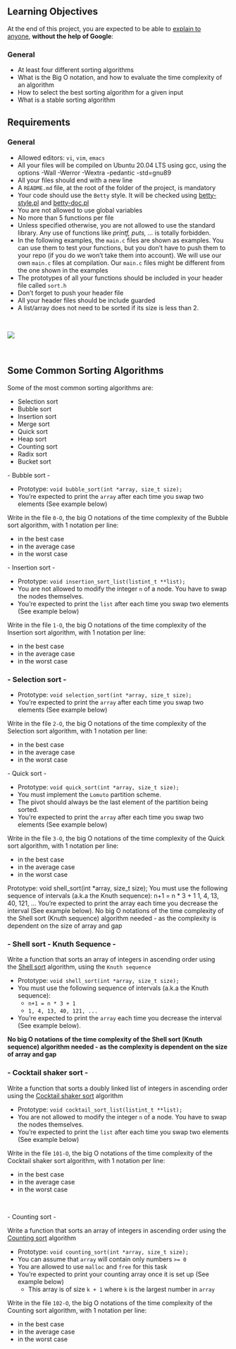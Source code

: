 <h2>Learning Objectives</h2>
<p>At the end of this project, you are expected to be able to&nbsp;<a href="https://intranet.hbtn.io/rltoken/NwGzC3ck-xCcOmVIIbZn9Q" target="_blank" title="explain to anyone">explain to anyone</a>,&nbsp;<strong>without the help of Google</strong>:</p>
<h3>General</h3>
<ul>
    <li>At least four different sorting algorithms</li>
    <li>What is the Big O notation, and how to evaluate the time complexity of an algorithm</li>
    <li>How to select the best sorting algorithm for a given input</li>
    <li>What is a stable sorting algorithm</li>
</ul>
<h2>Requirements</h2>
<h3>General</h3>
<ul>
    <li>Allowed editors:&nbsp;<code>vi</code>,&nbsp;<code>vim</code>,&nbsp;<code>emacs</code></li>
    <li>All your files will be compiled on Ubuntu 20.04 LTS using gcc, using the options -Wall -Werror -Wextra -pedantic -std=gnu89</li>
    <li>All your files should end with a new line</li>
    <li>A&nbsp;<code>README.md</code> file, at the root of the folder of the project, is mandatory</li>
    <li>Your code should use the&nbsp;<code>Betty</code> style. It will be checked using&nbsp;<a href="https://github.com/holbertonschool/Betty/blob/master/betty-style.pl" target="_blank" title="betty-style.pl">betty-style.pl</a> and&nbsp;<a href="https://github.com/holbertonschool/Betty/blob/master/betty-doc.pl" target="_blank" title="betty-doc.pl">betty-doc.pl</a></li>
    <li>You are not allowed to use global variables</li>
    <li>No more than 5 functions per file</li>
    <li>Unless specified otherwise, you are not allowed to use the standard library. Any use of functions like&nbsp;<em>printf, puts, &hellip;</em> is totally forbidden.</li>
    <li>In the following examples, the&nbsp;<code>main.c</code> files are shown as examples. You can use them to test your functions, but you don&rsquo;t have to push them to your repo (if you do we won&rsquo;t take them into account). We will use our own&nbsp;<code>main.c</code> files at compilation. Our&nbsp;<code>main.c</code> files might be different from the one shown in the examples</li>
    <li>The prototypes of all your functions should be included in your header file called&nbsp;<code>sort.h</code></li>
    <li>Don&rsquo;t forget to push your header file</li>
    <li>All your header files should be include guarded</li>
    <li>A list/array does not need to be sorted if its size is less than 2.</li>
</ul>

<p><br></p>
<p><img src="https://res.cloudinary.com/practicaldev/image/fetch/s--Or0wtXdq--/c_imagga_scale,f_auto,fl_progressive,h_500,q_auto,w_1000/https://dev-to-uploads.s3.amazonaws.com/i/nicz3zbgcue7sjw6hrfo.jpg"><br></p>
<p><br></p>
<h2>Some Common Sorting Algorithms</h2>
<p>Some of the most common sorting algorithms are:</p>
<ul>
    <li>Selection sort</li>
    <li>Bubble sort</li>
    <li>Insertion sort</li>
    <li>Merge sort</li>
    <li>Quick sort</li>
    <li>Heap sort</li>
    <li>Counting sort</li>
    <li>Radix sort</li>
    <li>Bucket sort</li>
</ul>
<p> - Bubble sort - </p>
<ul>
    <li>Prototype:&nbsp;<code>void bubble_sort(int *array, size_t size);</code></li>
    <li>You&rsquo;re expected to print the&nbsp;<code>array</code> after each time you swap two elements (See example below)</li>
</ul>
<p>Write in the file&nbsp;<code>0-O</code>, the big O notations of the time complexity of the Bubble sort algorithm, with 1 notation per line:</p>
<ul>
    <li>in the best case</li>
    <li>in the average case</li>
    <li>in the worst case</li>
</ul>
<p>- Insertion sort -</p>
<ul>
    <li>Prototype:&nbsp;<code>void insertion_sort_list(listint_t **list);</code></li>
    <li>You are not allowed to modify the integer&nbsp;<code>n</code> of a node. You have to swap the nodes themselves.</li>
    <li>You&rsquo;re expected to print the&nbsp;<code>list</code> after each time you swap two elements (See example below)</li>
</ul>
<p>Write in the file&nbsp;<code>1-O</code>, the big O notations of the time complexity of the Insertion sort algorithm, with 1 notation per line:</p>
<ul>
    <li>in the best case</li>
    <li>in the average case</li>
    <li>in the worst case</li>
</ul>
<h3>- Selection sort -</h3>
<ul>
    <li>Prototype:&nbsp;<code>void selection_sort(int *array, size_t size);</code></li>
    <li>You&rsquo;re expected to print the&nbsp;<code>array</code> after each time you swap two elements (See example below)</li>
</ul>
<p>Write in the file&nbsp;<code>2-O</code>, the big O notations of the time complexity of the Selection sort algorithm, with 1 notation per line:</p>
<ul>
    <li>in the best case</li>
    <li>in the average case</li>
    <li>in the worst case</li>
</ul>
<p>- Quick sort -</p>
<ul>
    <li>Prototype:&nbsp;<code>void quick_sort(int *array, size_t size);</code></li>
    <li>You must implement the&nbsp;<code>Lomuto</code> partition scheme.</li>
    <li>The pivot should always be the last element of the partition being sorted.</li>
    <li>You&rsquo;re expected to print the&nbsp;<code>array</code> after each time you swap two elements (See example below)</li>
</ul>
<p>Write in the file&nbsp;<code>3-O</code>, the big O notations of the time complexity of the Quick sort algorithm, with 1 notation per line:</p>
<ul>
    <li>in the best case</li>
    <li>in the average case</li>
    <li>in the worst case</li>
</ul>
Prototype: void shell_sort(int *array, size_t size);
You must use the following sequence of intervals (a.k.a the Knuth sequence):
n+1 = n * 3 + 1
1, 4, 13, 40, 121, ...
You’re expected to print the array each time you decrease the interval (See example below).
No big O notations of the time complexity of the Shell sort (Knuth sequence) algorithm needed - as the complexity is dependent on the size of array and gap
<h3>- Shell sort - Knuth Sequence -&nbsp;</h3>
<p>Write a function that sorts an array of integers in ascending order using the&nbsp;<a href="https://intranet.hbtn.io/rltoken/n1R5L9_ySu3ZE7JqIqIM0Q" target="_blank" title="Shell sort">Shell sort</a> algorithm, using the&nbsp;<code>Knuth sequence</code></p>
<ul>
    <li>Prototype:&nbsp;<code>void shell_sort(int *array, size_t size);</code></li>
    <li>You must use the following sequence of intervals (a.k.a the Knuth sequence):<ul>
            <li><code>n+1 = n * 3 + 1</code></li>
            <li><code>1, 4, 13, 40, 121, ...</code></li>
        </ul>
    </li>
    <li>You&rsquo;re expected to print the&nbsp;<code>array</code> each time you decrease the interval (See example below).</li>
</ul>
<p><strong>No big O notations of the time complexity of the Shell sort (Knuth sequence) algorithm needed - as the complexity is dependent on the size of array and gap</strong></p>
<h3>- Cocktail shaker sort -</h3>
<p>Write a function that sorts a doubly linked list of integers in ascending order using the&nbsp;<a href="https://intranet.hbtn.io/rltoken/zzJDEeipdoUtJ4dnoKPJeQ" target="_blank" title="Cocktail shaker sort">Cocktail shaker sort</a> algorithm</p>
<ul>
    <li>Prototype:&nbsp;<code>void cocktail_sort_list(listint_t **list);</code></li>
    <li>You are not allowed to modify the integer&nbsp;<code>n</code> of a node. You have to swap the nodes themselves.</li>
    <li>You&rsquo;re expected to print the&nbsp;<code>list</code> after each time you swap two elements (See example below)</li>
</ul>
<p>Write in the file&nbsp;<code>101-O</code>, the big O notations of the time complexity of the Cocktail shaker sort algorithm, with 1 notation per line:</p>
<ul>
    <li>in the best case</li>
    <li>in the average case</li>
    <li>in the worst case</li>
</ul>
<p><br></p>
<p>- Counting sort -</p>
<p>Write a function that sorts an array of integers in ascending order using the <a href="https://intranet.hbtn.io/rltoken/C8Nl15oex99shcqz2RlVVA" target="_blank" title="Counting sort">Counting sort</a> algorithm</p>
<ul>
    <li>Prototype:&nbsp;<code>void counting_sort(int *array, size_t size);</code></li>
    <li>You can assume that&nbsp;<code>array</code> will contain only numbers&nbsp;<code>&gt;= 0</code></li>
    <li>You are allowed to use&nbsp;<code>malloc</code> and&nbsp;<code>free</code> for this task</li>
    <li>You&rsquo;re expected to print your counting array once it is set up (See example below)<ul>
            <li>This array is of size&nbsp;<code>k + 1</code> where&nbsp;<code>k</code> is the largest number in&nbsp;<code>array</code></li>
        </ul>
    </li>
</ul>
<p>Write in the file&nbsp;<code>102-O</code>, the big O notations of the time complexity of the Counting sort algorithm, with 1 notation per line:</p>
<ul>
    <li>in the best case</li>
    <li>in the average case</li>
    <li>in the worst case</li>
</ul>
